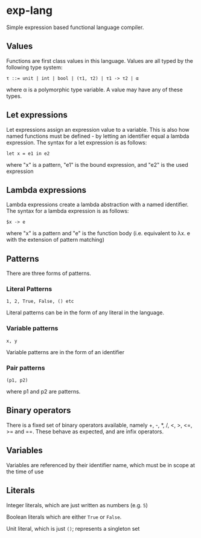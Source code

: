 # exp-lang
Simple expression based functional language compiler.

## Values
Functions are first class values in this language. Values are all typed by the following type system:
```
τ ::= unit | int | bool | (τ1, τ2) | τ1 -> τ2 | α
```
where α is a polymorphic type variable.
A value may have any of these types.

## Let expressions
Let expressions assign an expression value to a variable. This is also how named functions must be defined - by letting an identifier equal a lambda expression.
The syntax for a let expression is as follows:
```
let x = e1 in e2
```
where "x" is a pattern, "e1" is the bound expression, and "e2" is the used expression

## Lambda expressions
Lambda expressions create a lambda abstraction with a named identifier.
The syntax for a lambda expression is as follows:
```
$x -> e
```
where "x" is a pattern and "e" is the function body (i.e. equivalent to λx. e with the extension of pattern matching)

## Patterns
There are three forms of patterns.
### Literal Patterns
```
1, 2, True, False, () etc
```
Literal patterns can be in the form of any literal in the language.
### Variable patterns
```
x, y
```
Variable patterns are in the form of an identifier
### Pair patterns
```
(p1, p2)
```
where p1 and p2 are patterns.

## Binary operators
There is a fixed set of binary operators available, namely +, -, *, /, <, >, <=, >= and ==.
These behave as expected, and are infix operators.

## Variables
Variables are referenced by their identifier name, which must be in scope at the time of use

## Literals
Integer literals, which are just written as numbers (e.g. `5`)

Boolean literals which are either `True` or `False`.

Unit literal, which is just `()`; represents a singleton set
